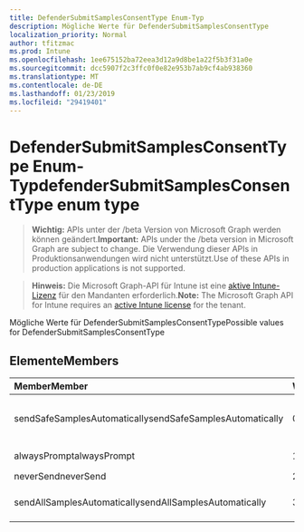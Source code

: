 ```yaml
---
title: DefenderSubmitSamplesConsentType Enum-Typ
description: Mögliche Werte für DefenderSubmitSamplesConsentType
localization_priority: Normal
author: tfitzmac
ms.prod: Intune
ms.openlocfilehash: 1ee675152ba72eea3d12a9d8be1a22f5b3f31a0e
ms.sourcegitcommit: dcc5907f2c3ffc0f0e82e953b7ab9cf4ab938360
ms.translationtype: MT
ms.contentlocale: de-DE
ms.lasthandoff: 01/23/2019
ms.locfileid: "29419401"
---
```

# <a name="defendersubmitsamplesconsenttype-enum-type"></a><span data-ttu-id="649f9-103">DefenderSubmitSamplesConsentType Enum-Typ</span><span class="sxs-lookup"><span data-stu-id="649f9-103">defenderSubmitSamplesConsentType enum type</span></span>

> <span data-ttu-id="649f9-104">**Wichtig:** APIs unter der /beta Version von Microsoft Graph werden können geändert.</span><span class="sxs-lookup"><span data-stu-id="649f9-104">**Important:** APIs under the /beta version in Microsoft Graph are subject to change.</span></span> <span data-ttu-id="649f9-105">Die Verwendung dieser APIs in Produktionsanwendungen wird nicht unterstützt.</span><span class="sxs-lookup"><span data-stu-id="649f9-105">Use of these APIs in production applications is not supported.</span></span>

> <span data-ttu-id="649f9-106">**Hinweis:** Die Microsoft Graph-API für Intune ist eine [aktive Intune-Lizenz](https://go.microsoft.com/fwlink/?linkid=839381) für den Mandanten erforderlich.</span><span class="sxs-lookup"><span data-stu-id="649f9-106">**Note:** The Microsoft Graph API for Intune requires an [active Intune license](https://go.microsoft.com/fwlink/?linkid=839381) for the tenant.</span></span>

<span data-ttu-id="649f9-107">Mögliche Werte für DefenderSubmitSamplesConsentType</span><span class="sxs-lookup"><span data-stu-id="649f9-107">Possible values for DefenderSubmitSamplesConsentType</span></span>

## <a name="members"></a><span data-ttu-id="649f9-108">Elemente</span><span class="sxs-lookup"><span data-stu-id="649f9-108">Members</span></span>
|<span data-ttu-id="649f9-109">Member</span><span class="sxs-lookup"><span data-stu-id="649f9-109">Member</span></span>|<span data-ttu-id="649f9-110">Wert</span><span class="sxs-lookup"><span data-stu-id="649f9-110">Value</span></span>|<span data-ttu-id="649f9-111">Beschreibung</span><span class="sxs-lookup"><span data-stu-id="649f9-111">Description</span></span>|
|:---|:---|:---|
|<span data-ttu-id="649f9-112">sendSafeSamplesAutomatically</span><span class="sxs-lookup"><span data-stu-id="649f9-112">sendSafeSamplesAutomatically</span></span>|<span data-ttu-id="649f9-113">0</span><span class="sxs-lookup"><span data-stu-id="649f9-113">0</span></span>|<span data-ttu-id="649f9-114">Beispiele für sichere automatisch senden</span><span class="sxs-lookup"><span data-stu-id="649f9-114">Send safe samples automatically</span></span>|
|<span data-ttu-id="649f9-115">alwaysPrompt</span><span class="sxs-lookup"><span data-stu-id="649f9-115">alwaysPrompt</span></span>|<span data-ttu-id="649f9-116">1</span><span class="sxs-lookup"><span data-stu-id="649f9-116">1</span></span>|<span data-ttu-id="649f9-117">Immer auffordern</span><span class="sxs-lookup"><span data-stu-id="649f9-117">Always prompt</span></span>|
|<span data-ttu-id="649f9-118">neverSend</span><span class="sxs-lookup"><span data-stu-id="649f9-118">neverSend</span></span>|<span data-ttu-id="649f9-119">2</span><span class="sxs-lookup"><span data-stu-id="649f9-119">2</span></span>|<span data-ttu-id="649f9-120">Nie senden</span><span class="sxs-lookup"><span data-stu-id="649f9-120">Never send</span></span>|
|<span data-ttu-id="649f9-121">sendAllSamplesAutomatically</span><span class="sxs-lookup"><span data-stu-id="649f9-121">sendAllSamplesAutomatically</span></span>|<span data-ttu-id="649f9-122">3</span><span class="sxs-lookup"><span data-stu-id="649f9-122">3</span></span>|<span data-ttu-id="649f9-123">Senden Sie alle Beispiele automatisch</span><span class="sxs-lookup"><span data-stu-id="649f9-123">Send all samples automatically</span></span>|




